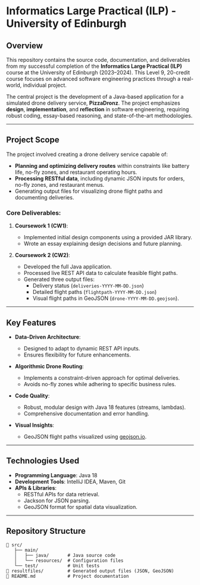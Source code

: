 # Informatics Large Practical (ILP) - University of Edinburgh

## Overview
This repository contains the source code, documentation, and deliverables from my successful completion of the **Informatics Large Practical (ILP)** course at the University of Edinburgh (2023–2024). This Level 9, 20-credit course focuses on advanced software engineering practices through a real-world, individual project.

The central project is the development of a Java-based application for a simulated drone delivery service, **PizzaDronz**. The project emphasizes **design**, **implementation**, and **reflection** in software engineering, requiring robust coding, essay-based reasoning, and state-of-the-art methodologies.

---

## Project Scope
The project involved creating a drone delivery service capable of:
- **Planning and optimizing delivery routes** within constraints like battery life, no-fly zones, and restaurant operating hours.
- **Processing RESTful data**, including dynamic JSON inputs for orders, no-fly zones, and restaurant menus.
- Generating output files for visualizing drone flight paths and documenting deliveries.

### Core Deliverables:
1. **Coursework 1 (CW1)**:
   - Implemented initial design components using a provided JAR library.
   - Wrote an essay explaining design decisions and future planning.

2. **Coursework 2 (CW2)**:
   - Developed the full Java application.
   - Processed live REST API data to calculate feasible flight paths.
   - Generated three output files:
     - Delivery status (`deliveries-YYYY-MM-DD.json`)
     - Detailed flight paths (`flightpath-YYYY-MM-DD.json`)
     - Visual flight paths in GeoJSON (`drone-YYYY-MM-DD.geojson`).

---

## Key Features
- **Data-Driven Architecture**:
  - Designed to adapt to dynamic REST API inputs.
  - Ensures flexibility for future enhancements.

- **Algorithmic Drone Routing**:
  - Implements a constraint-driven approach for optimal deliveries.
  - Avoids no-fly zones while adhering to specific business rules.

- **Code Quality**:
  - Robust, modular design with Java 18 features (streams, lambdas).
  - Comprehensive documentation and error handling.

- **Visual Insights**:
  - GeoJSON flight paths visualized using [geojson.io](http://geojson.io).

---

## Technologies Used
- **Programming Language**: Java 18
- **Development Tools**: IntelliJ IDEA, Maven, Git
- **APIs & Libraries**:
  - RESTful APIs for data retrieval.
  - Jackson for JSON parsing.
  - GeoJSON format for spatial data visualization.

---

## Repository Structure
```plaintext
📂 src/
   ├── main/
   │   ├── java/       # Java source code
   │   └── resources/  # Configuration files
   └── test/           # Unit tests
📂 resultfiles/         # Generated output files (JSON, GeoJSON)
📄 README.md            # Project documentation
